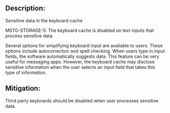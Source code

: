 ## Description:

Sensitive data in the keyboard cache

MSTG-STORAGE-5: The keyboard cache is disabled on text inputs that process sensitive data.

Several options for simplifying keyboard input are available to users. These options include autocorrection and spell checking. When users type in input fields, the software automatically suggests data. This feature can be very useful for messaging apps. However, the keyboard cache may disclose sensitive information when the user selects an input field that takes this type of information.


## Mitigation:

Third party keyboards should be disabled when user processes sensitive data.
